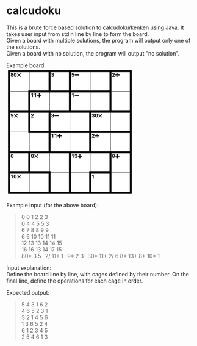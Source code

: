 # calcudoku

This is a brute force based solution to calcudoku/kenken using Java. It takes user input from stdin line by line to form the board.  
Given a board with multiple solutions, the program will output only one of the solutions.  
Given a board with no solution, the program will output "no solution".  

Example board:  
![board](board.png)

Example input (for the above board):  
>0 0 1 2 2 3  
0 4 4 5 5 3  
6 7 8 8 9 9  
6 6 10 10 11 11  
12 13 13 14 14 15  
16 16 13 14 17 15  
80* 3 5- 2/ 11+ 1- 9* 2 3- 30* 11+ 2/ 6 8* 13+ 8+ 10* 1  

Input explanation:  
Define the board line by line, with cages defined by their number. On the final line, define the operations for each cage in order.  

Expected output:  
>5 4 3 1 6 2  
4 6 5 2 3 1  
3 2 1 4 5 6  
1 3 6 5 2 4  
6 1 2 3 4 5  
2 5 4 6 1 3  
